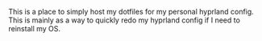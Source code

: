 This is a place to simply host my dotfiles for my personal hyprland config.
This is mainly as a way to quickly redo my hyprland config if I need to reinstall my OS.
